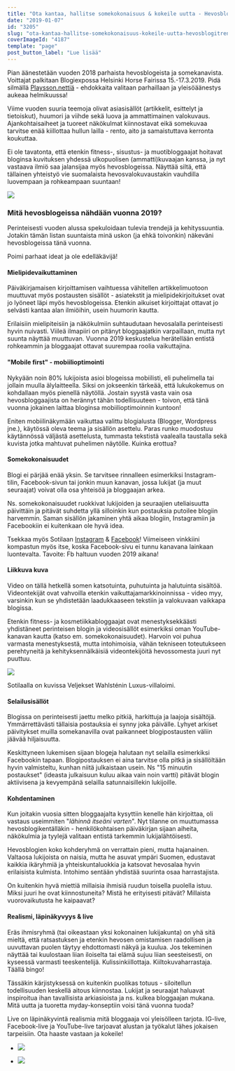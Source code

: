 ```yaml
---
title: "Ota kantaa, hallitse somekokonaisuus & kokeile uutta - Hevosblogitrendit 2019"
date: "2019-01-07"
id: "3205"
slug: "ota-kantaa-hallitse-somekokonaisuus-kokeile-uutta-hevosblogitrendit-2019"
coverImageId: "4187"
template: "page"
post_button_label: "Lue lisää"
---
```


Pian äänestetään vuoden 2018 parhaista hevosblogeista ja somekanavista. Voittajat palkitaan Blogiexpossa Helsinki Horse Fairissa 15.-17.3.2019. Pidä silmällä [Playsson.nettiä](http://www.playsson.net) - ehdokkaita valitaan parhaillaan ja yleisöäänestys aukeaa helmikuussa!

Viime vuoden suuria teemoja olivat asiasisällöt (artikkelit, esittelyt ja tietoiskut), huumori ja viihde sekä luova ja ammattimainen valokuvaus. Ajankohtaisaiheet ja tuoreet näkökulmat kiinnostavat eikä somekuvaa tarvitse enää kiillottaa hullun lailla - rento, aito ja samaistuttava kerronta koukuttaa.

Ei ole tavatonta, että etenkin fitness-, sisustus- ja muotibloggaajat hoitavat bloginsa kuvituksen yhdessä ulkopuolisen (ammatti)kuvaajan kanssa, ja nyt vastaava ilmiö saa jalansijaa myös hevosblogeissa. Näyttää siltä, että tällainen yhteistyö vie suomalaista hevosvalokuvaustakin vauhdilla luovempaan ja rohkeampaan suuntaan!

![](images/IMG_5001-1000x667.jpg)

### Mitä hevosblogeissa nähdään vuonna 2019?

Perinteisesti vuoden alussa spekuloidaan tulevia trendejä ja kehityssuuntia. Jotakin tämän listan suuntaista minä uskon (ja ehkä toivonkin) näkeväni hevosblogeissa tänä vuonna.

Poimi parhaat ideat ja ole edelläkävijä!

#### Mielipidevaikuttaminen

Päiväkirjamaisen kirjoittamisen vaihtuessa vähitellen artikkelimuotoon muuttuvat myös postausten sisällöt - asiatekstit ja mielipidekirjoitukset ovat jo lyöneet läpi myös hevosblogeissa. Etenkin aikuiset kirjoittajat ottavat jo selvästi kantaa alan ilmiöihin, usein huumorin kautta.

Erilaisiin mielipiteisiin ja näkökulmiin suhtaudutaan hevosalalla perinteisesti hyvin nuivasti. Viileä ilmapiiri on pitänyt bloggaajatkin varpaillaan, mutta nyt suunta näyttää muuttuvan. Vuonna 2019 keskustelua herätellään entistä rohkeammin ja bloggaajat ottavat suurempaa roolia vaikuttajina.

#### "Mobile first" - mobiilioptimointi

Nykyään noin 80% lukijoista asioi blogeissa mobiilisti, eli puhelimella tai jollain muulla älylaitteella. Siksi on jokseenkin tärkeää, että lukukokemus on kohdallaan myös pienellä näytöllä. Jostain syystä vasta vain osa hevosbloggaajista on herännyt tähän todellisuuteen - toivon, että tänä vuonna jokainen laittaa bloginsa mobiilioptimoinnin kuntoon!

Eniten mobiilinäkymään vaikuttaa valittu blogialusta (Blogger, Wordpress jne.), käytössä oleva teema ja sisällön asettelu. Paras runko muodostuu käytännössä väljästä asettelusta, tummasta tekstistä vaalealla taustalla sekä kuvista jotka mahtuvat puhelimen näytölle. Kuinka erottua?

#### Somekokonaisuudet

Blogi ei pärjää enää yksin. Se tarvitsee rinnalleen esimerkiksi Instagram-tilin, Facebook-sivun tai jonkin muun kanavan, jossa lukijat (ja muut seuraajat) voivat olla osa yhteisöä ja bloggaajan arkea.

Ns. somekokonaisuudet ruokkivat lukijoiden ja seuraajien uteliaisuutta päivittäin ja pitävät suhdetta yllä silloinkin kun postauksia putoilee blogiin harvemmin. Saman sisällön jakaminen yhtä aikaa blogiin, Instagramiin ja Facebookiin ei kuitenkaan ole hyvä idea.

Tsekkaa myös Sotilaan [Instagram](https://www.instagram.com/maisahyttinen/) & [Facebook](https://www.facebook.com/lemmikkisotilas/)! Viimeiseen vinkkiini kompastun myös itse, koska Facebook-sivu ei tunnu kanavana lainkaan luontevalta. Tavoite: Fb haltuun vuoden 2019 aikana!

#### Liikkuva kuva

Video on tällä hetkellä somen katsotuinta, puhutuinta ja halutuinta sisältöä. Videontekijät ovat vahvoilla etenkin vaikuttajamarkkinoinnissa - video myy, varsinkin kun se yhdistetään laadukkaaseen tekstiin ja valokuvaan vaikkapa blogissa.

Etenkin fitness- ja kosmetiikkabloggaajat ovat menestyksekkäästi yhdistäneet perinteisen blogin ja videosisällöt esimerkiksi oman YouTube-kanavan kautta (katso em. somekokonaisuudet). Harvoin voi puhua varmasta menestyksestä, mutta intohimoisia, vähän tekniseen toteutukseen perehtyneitä ja kehityksennälkäisiä videontekijöitä hevossomesta juuri nyt puuttuu.

![](images/IMG_4887-1000x667.jpg)

Sotilaalla on kuvissa Veljekset Wahlsténin Luxus-villaloimi.

#### Selailusisällöt

Blogissa on perinteisesti jaettu melko pitkiä, harkittuja ja laajoja sisältöjä. Ymmärrettävästi tällaisia postauksia ei synny joka päivälle. Lyhyet arkiset päivitykset muilla somekanavilla ovat paikanneet blogipostausten väliin jäävää hiljaisuutta.

Keskittyneen lukemisen sijaan blogeja halutaan nyt selailla esimerkiksi Facebookin tapaan. Blogipostauksen ei aina tarvitse olla pitkä ja sisällöltään hyvin valmisteltu, kunhan niitä julkaistaan usein. Ns "15 minuutin postaukset" (ideasta julkaisuun kuluu aikaa vain noin vartti) pitävät blogin aktiivisena ja kevyempänä selailla satunnaisillekin lukijoille.

#### Kohdentaminen

Kun joitakin vuosia sitten bloggaajalta kysyttiin kenelle hän kirjoittaa, oli vastaus useimmiten "_lähinnä itseäni varten_". Nyt tilanne on muuttumassa hevosblogikentälläkin - henkilökohtaisen päiväkirjan sijaan aiheita, näkökulmia ja tyylejä valitaan entistä tarkemmin lukijalähtöisesti.

Hevosblogien koko kohderyhmä on verrattain pieni, mutta hajanainen. Valtaosa lukijoista on naisia, mutta he asuvat ympäri Suomen, edustavat kaikkia ikäryhmiä ja yhteiskuntaluokkia ja katsovat hevosalaa hyvin erilaisista kulmista. Intohimo sentään yhdistää suurinta osaa harrastajista.

On kuitenkin hyvä miettiä millaisia ihmisiä ruudun toisella puolella istuu. Miksi juuri he ovat kiinnostuneita? Mistä he erityisesti pitävät? Millaista vuorovaikutusta he kaipaavat?

#### Realismi, läpinäkyvyys & live

Eräs ihmisryhmä (tai oikeastaan yksi kokonainen lukijakunta) on yhä sitä mieltä, että ratsastuksen ja etenkin hevosen omistamisen raadollisen ja uuvuttavan puolen täytyy ehdottomasti näkyä ja kuulua. Jos tekeminen näyttää tai kuulostaan liian iloiselta tai elämä sujuu liian seesteisesti, on kyseessä varmasti teeskentelijä. Kulissinkiillottaja. Kiiltokuvaharrastaja. Täällä bingo!

Tässäkin kärjistyksessä on kuitenkin puolikas totuus - siloitellun todellisuuden keskellä aitous kiinnostaa. Lukijat ja seuraajat haluavat inspiroitua ihan tavallisista arkiasioista ja ns. kulkea bloggaajan mukana. Mitä uutta ja tuoretta myday-konseptiin voisi tänä vuonna tuoda?

Live on läpinäkyvintä realismia mitä bloggaaja voi yleisölleen tarjota. IG-live, Facebook-live ja YouTube-live tarjoavat alustan ja työkalut lähes jokaisen tarpeisiin. Ota haaste vastaan ja kokeile!

- ![](images/IMG_5004-667x1000.jpg)
    
- ![](images/IMG_5016-1-667x1000.jpg)
